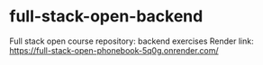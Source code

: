 # full-stack-open-backend
Full stack open course repository: backend exercises
Render link: https://full-stack-open-phonebook-5q0g.onrender.com/
